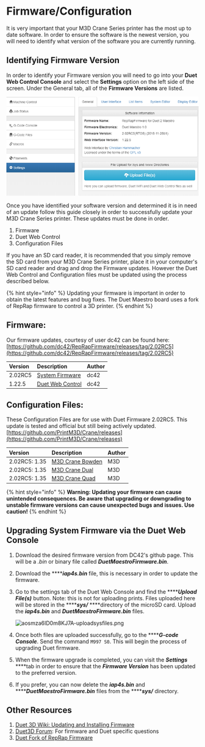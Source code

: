 # Firmware/Configuration

It is very important that your M3D Crane Series printer has the most up to date software. In order to ensure the software is the newest version, you will need to identify what version of the software you are currently running. 

## Identifying Firmware Version

In order to identify your Firmware version you will need to go into your **Duet Web Control Console** and select the **Settings** option on the left side of the screen. Under the General tab, all of the **Firmware Versions** are listed. 

![Firmware Information listed in Settings](../.gitbook/assets/capture.PNG)

Once you have identified your software version and determined it is in need of an update follow this guide closely in order to successfully update your M3D Crane Series printer. These updates must be done in order. 

1. Firmware
2. Duet Web Control
3. Configuration Files

If you have an SD card reader, it is recommended that you simply remove the SD card from your M3D Crane Series printer, place it in your computer's SD card reader and drag and drop the Firmware updates. However the Duet Web Control and Configuration files must be updated using the process described below. 

{% hint style="info" %}
Updating your firmware is important in order to obtain the latest features and bug fixes. The Duet Maestro board uses a fork of RepRap firmware to control a 3D printer. 
{% endhint %}

## Firmware:

Our firmware updates, courtesy of user dc42 can be found here: [https://github.com/dc42/RepRapFirmware/releases/tag/2.02RC5](https://github.com/dc42/RepRapFirmware/releases/tag/2.02RC5)

| Version  | Description  | Author  |
| :--- | :--- | :--- |
| 2.02RC5 | [System Firmware](https://github.com/dc42/RepRapFirmware/releases/download/2.02RC5/DuetMaestroFirmware.bin) | dc42 |
| 1.22.5 | [Duet Web Control](https://github.com/dc42/RepRapFirmware/releases/download/2.02RC5/DuetWebControl-1.22.5.zip) | dc42 |

## Configuration Files:

These Configuration Files are for use with Duet Firmware 2.02RC5. This update is tested and official but still being actively updated. [https://github.com/PrintM3D/Crane/releases](https://github.com/PrintM3D/Crane/releases)

| Version | Description | Author |
| :--- | :--- | :--- |
| 2.02RC5: 1.35 | [M3D Crane Bowden](https://github.com/PrintM3D/Crane/releases/download/1.35/M3D_Bowden_135_pre.zip) | M3D |
| 2.02RC5: 1.35 | [M3D Crane Dual](https://github.com/PrintM3D/Crane/releases/download/1.35/M3D_Dual_135_pre.zip)  | M3D |
| 2.02RC5: 1.35 | [M3D Crane Quad](https://github.com/PrintM3D/Crane/releases/download/1.35/M3D_Quad_135_pre.zip) | M3D |

{% hint style="info" %}
**Warning: Updating your firmware can cause unintended consequences. Be aware that upgrading or downgrading to unstable firmware versions can cause unexpected bugs and issues. Use caution!**
{% endhint %}

## Upgrading System Firmware via the Duet Web Console

1. Download the desired firmware version from DC42's github page. This will be a _.bin_ or binary file called _**DuetMaestroFirmware.bin**_.
2. Download the ****_**iap4s.bin**_ file, this is necessary in order to update the firmware.
3. Go to the settings tab of the Duet Web Console and find the ****_**Upload File\(s\)**_ button. Note: this is not for uploading prints. Files uploaded here will be stored in the ****_**sys/**_ ****directory of the microSD card. Upload the _**iap4s.bin**_ and _**DuetMaestroFirmware.bin**_ files.

   ![aosmza6ID0m8KJ7A-uploadsysfiles.png](../.gitbook/assets/aosmza6id0m8kj7a-uploadsysfiles.png)

4. Once both files are uploaded successfully, go to the ****_**G-code Console**_. Send the command `M997 S0`. This will begin the process of upgrading Duet firmware.
5. When the firmware upgrade is completed, you can visit the _**Settings**_ ****tab in order to ensure that the _**Firmware Version**_ has been updated to the preferred version. 
6. If you prefer, you can now delete the _**iap4s.bin**_ and ****_**DuetMaestroFirmware.bin**_ files from the ****_**sys/**_ directory.

## Other Resources

1. [Duet 3D Wiki: Updating and Installing Firmware](https://duet3d.dozuki.com/Wiki/Installing_and_Updating_Firmware)
2. [Duet3D Forum](https://forum.duet3d.com/): For firmware and Duet specific questions
3. [Duet Fork of RepRap Firmware](https://github.com/dc42/RepRapFirmware)

